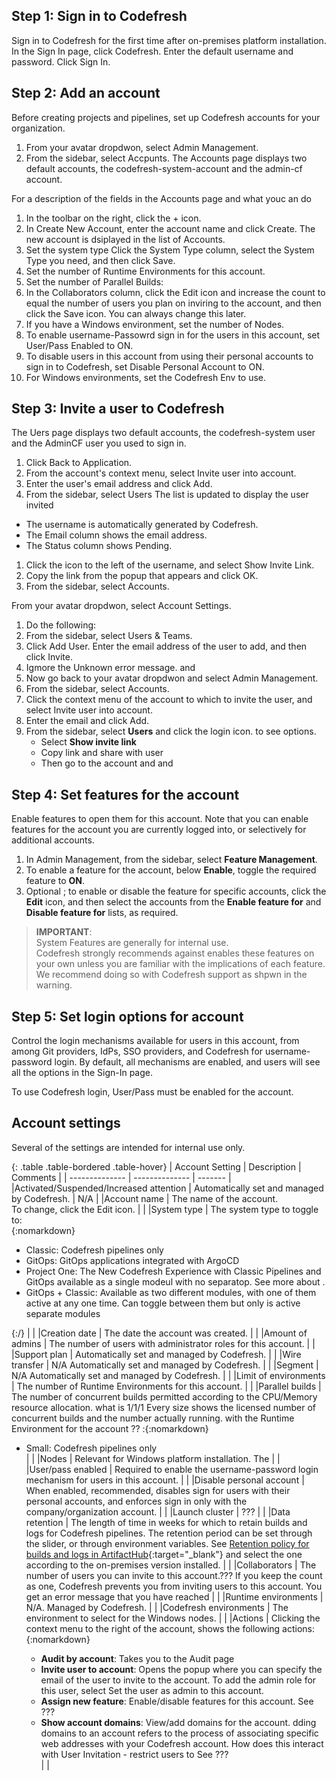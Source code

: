 


## Step 1: Sign in to Codefresh
Sign in to Codefresh for the first time after on-premises platform installation.
  In the Sign In page, click Codefresh.
  Enter the default username and password. 
  Click Sign In.


## Step 2: Add an account 
Before creating projects and pipelines, set up Codefresh accounts for your organization.
1.  From your avatar dropdwon, select Admin Management.
1. From the sidebar, select Accpunts.
  The Accounts page displays two default accounts, the codefresh-system-account and the admin-cf account. 

  For a description of the fields in the Accounts page and what youc an do 
1. In the toolbar on the right, click the + icon.
1. In Create New Account, enter the account name and click Create.
  The new account is dsiplayed in the list of Accounts.
1. Set the system type
  Click the System Type column, select the System Type you need, and then click Save.
1. Set the number of Runtime Environments for this account.
1. Set the number of Parallel Builds:
1. In the Collaborators column, click the Edit icon and increase the count to equal the number of users you plan on inviring to the account, and then click the Save icon. You can always change this later.
1. If you have a Windows environment, set the number of Nodes.
1. To enable username-Passowrd sign in for the users in this account, set User/Pass Enabled to ON.
1. To disable users in this account from using their personal accounts to sign in to Codefresh, set Disable Personal Account to ON.
1. For Windows environments, set the Codefresh Env to use.
   

## Step 3: Invite a user to Codefresh

The Uers page displays two default accounts, the codefresh-system user and the AdminCF user you used to sign in. 
1. Click Back to Application.
1. From the account's context menu, select Invite user into account.
1. Enter the user's email address and click Add.
1. From the sidebar, select Users
  The list is updated to display the user invited
  * The username is automatically generated by Codefresh.
  * The Email column shows the email address.
  * The Status column shows Pending. 
1. Click the icon to the left of the username, and select Show Invite Link.
1. Copy the link from the popup that appears and click OK.
1. From the sidebar, select Accounts.




From your avatar dropdwon, select Account Settings.
1. Do the following:
  1. From the sidebar, select Users & Teams.
  1. Click Add User. Enter the email address of the user to add, and then click Invite.
  1. Igmore the Unknown error message. and 
1. Now go back to your avatar dropdwon and select Admin Management.
1. From the sidebar, select Accounts.
1. Click the context menu of the account to which to invite the user, and select Invite user into account.
1. Enter the email and click Add.
1. From the sidebar, select **Users** and click the login icon. to see options.
    - Select **Show invite link**
    - Copy link and share with user
    - Then go to the account and  and 

## Step 4: Set features for the account 
Enable features to open them for this account. Note that you can enable features for the account you are currently logged into, or selectively for additional accounts. 
1. In Admin Management, from the sidebar, select **Feature Management**. 
1. To enable a feature for the account,  below **Enable**, toggle the required feature to **ON**. 
1. Optional ; to enable or disable the feature for specific accounts, click the **Edit** icon, and then select the accounts from the **Enable feature for** and **Disable feature for** lists, as required.

>**IMPORTANT**:  
System Features are generally for internal use.  
Codefresh strongly recommends against enables these features on your own unless you are familiar with the implications of each feature. We recommend doing so with Codefresh support as shpwn in the warning. 


## Step 5: Set login options for account
Control the login mechanisms available for users in this account, from among Git providers, IdPs, SSO providers, and Codefresh for username-password login.
By default, all mechanisms are enabled, and users will see all the options in the Sign-In page.  

To use Codefresh login, User/Pass must be enabled for the account. 









## Account settings
Several of the settings are intended for internal use only. 

{: .table .table-bordered .table-hover}
| Account Setting                     | Description            |  Comments | 
| --------------              | --------------         | ------- | 
|Activated/Suspended/Increased attention     | Automatically set and managed by Codefresh.  | N/A | 
|Account name     | The name of the account.<br>To change, click the Edit icon. |  | 
|System type     | The system type to toggle to:<br>{:nomarkdown}<ul><li>Classic: Codefresh pipelines only</li><li>GitOps: GitOps applications integrated with ArgoCD</li><li>Project One: The New Codefresh Experience with Classic Pipelines and GitOps available as a single modeul with no separatop. See more about .</li><li>GitOps + Classic: Available as two different modules, with one of them active at any one time. Can toggle between them but only is active  separate modules</li></ul>{:/}   |  | 
|Creation date     | The date the account was created. |  | 
|Amount of admins    | The number of users with administrator roles for this account. |  | 
|Support plan    | Automatically set and managed by Codefresh.  |  | 
|Wire transfer    | N/A Automatically set and managed by Codefresh.  |  | 
|Segment    | N/A Automatically set and managed by Codefresh. |  | 
|Limit of environments    | The number of Runtime Environments for this account. |  | 
|Parallel builds    | The number of concurrent builds permitted according to the CPU/Memory resource allocation. what is 1/1/1 Every size shows the licensed number of concurrent builds and the number actually running. with the Runtime Environment for the account ?? :{:nomarkdown}<ul><li>Small: Codefresh pipelines only</li>   |  | 
|Nodes    | Relevant for Windows platform installation. The   |  | 
|User/pass enabled    | Required to enable the username-password login mechanism for users in this account.  |  | 
|Disable personal account    | When enabled, recommended, disables sign for users with their personal accounts, and enforces sign in only with the company/organization account. |  | 
|Launch cluster    | ??? |  | 
|Data retention    | The length of time in weeks for which to retain builds and logs for Codefresh pipelines. The retention period can be set through the slider, or through environment variables. See [Retention policy for builds and logs in ArtifactHub](https://artifacthub.io/packages/helm/codefresh-onprem/codefresh#retention-policy-for-builds-and-logs){:target="\_blank"} and select the one according to the on-premises version installed.   |  | 
|Collaborators    | The number of users you can invite to this account.??? If you keep the count as one, Codefresh prevents you from inviting users to this account. You get an error message that you have reached   |  | 
|Runtime environments    | N/A. Managed by Codefresh. |  | 
|Codefresh environments    | The environment to select for the Windows nodes. |  | 
|Actions    | Clicking the context menu to the right of the account, shows the following actions:{:nomarkdown}<ul><li>**Audit by account**: Takes you to the Audit page </li><li>**Invite user to account**: Opens the popup where you can specify the email of the user to invite to the account. To add the admin role for this user, select Set the user as admin to this account.</li><li>**Assign new feature**: Enable/disable features for this account. See ???  </li><li>**Show account domains**: View/add domains for the account. dding domains to an account refers to the process of associating specific web addresses with your Codefresh account. How does this interact with User Invitation - restrict users to  See ???  </li>|  | 


